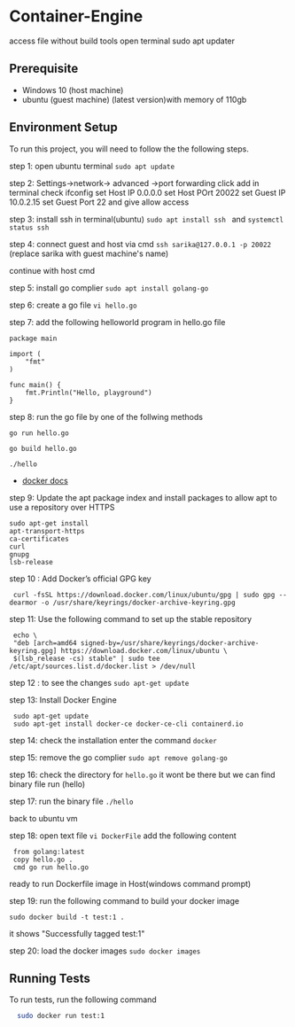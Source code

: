 
# Container-Engine

access file without build tools open terminal sudo apt updater


## Prerequisite
- Windows 10 (host machine)
- ubuntu (guest machine) (latest version)with memory of 110gb 



  
## Environment Setup

To run this project, you will need to follow the  the following steps.

step 1: open ubuntu terminal 
`sudo apt update`

step 2: Settings->network-> advanced ->port forwarding click add in terminal check ifconfig set Host IP 0.0.0.0 set Host POrt 20022 set Guest IP 10.0.2.15 set Guest Port 22 and give allow access


step 3: install ssh in terminal(ubuntu)
`sudo apt install ssh ` and
`systemctl status ssh`

step 4: connect guest and host via cmd 
`ssh sarika@127.0.0.1 -p 20022` (replace sarika with guest machine's name)


continue with host cmd

step 5: install go complier `sudo apt install golang-go`

step 6: create a go file `vi hello.go`

step 7: add the following helloworld program in hello.go file

``` http
package main

import (
	"fmt"
)

func main() {
	fmt.Println("Hello, playground")
}
```

step 8: run the go file by one of the follwing methods 

 `go run hello.go`

 `go build hello.go`

 `./hello`

- [docker docs](https://docs.docker.com/engine/install/ubuntu/)

 step 9: Update the apt package index and install packages to allow apt to use a repository over HTTPS

 ``` http
 sudo apt-get install
apt-transport-https
ca-certificates
curl
gnupg
lsb-release 
```
 step 10 : Add Docker’s official GPG key

 ` curl -fsSL https://download.docker.com/linux/ubuntu/gpg | sudo gpg --dearmor -o /usr/share/keyrings/docker-archive-keyring.gpg`

 step 11: Use the following command to set up the stable repository
 ```http
  echo \
  "deb [arch=amd64 signed-by=/usr/share/keyrings/docker-archive-keyring.gpg] https://download.docker.com/linux/ubuntu \
  $(lsb_release -cs) stable" | sudo tee /etc/apt/sources.list.d/docker.list > /dev/null
  ```

step 12 : to see the changes  `sudo apt-get update`

step 13: Install Docker Engine

```http
 sudo apt-get update
 sudo apt-get install docker-ce docker-ce-cli containerd.io
 ```

 step 14: check the installation  enter the command `docker`

 step 15: remove the go complier `sudo apt remove golang-go`

 step 16: check the directory for `hello.go` it wont be there  but we can find binary file run (hello)

 step 17: run the binary file `./hello`

back to ubuntu vm


 step 18:  open text file `vi DockerFile` add the following content

 ```http
  from golang:latest 
  copy hello.go . 
  cmd go run hello.go
```
ready to run Dockerfile image in Host(windows command prompt)

step 19: run the following command to build your docker image

```http
sudo docker build -t test:1 .
```

it shows "Successfully tagged test:1"

step 20: load the docker images 
`sudo docker images`







  
## Running Tests

To run tests, run the following command

```bash
  sudo docker run test:1
```

  
